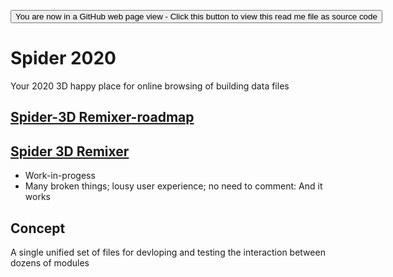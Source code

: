 <span style=display:none; >[You are now in a GitHub source code view - click this link to view Read Me file as a web page]( https://ladybug-tools.github.io/spider-2020/ "View file as a web page." ) </span>

<div><input type=button onclick=window.location.href="https://github.com/ladybug-tools/spider-2020";
value='You are now in a GitHub web page view - Click this button to view this read me file as source code' ></div>

# Spider 2020

Your 2020 3D happy place for online browsing of building data files


## [Spider-3D Remixer-roadmap]( https://www.ladybug.tools/spider-2020/#spider-3d-remixer-roadmap.md )


## [Spider 3D Remixer]( https://www.ladybug.tools/spider-2020/#spider-3d-remixer/ )

* Work-in-progess
* Many broken things; lousy user experience; no need to comment: And it works

## Concept

A single unified set of files for devloping and testing the interaction between dozens of modules

